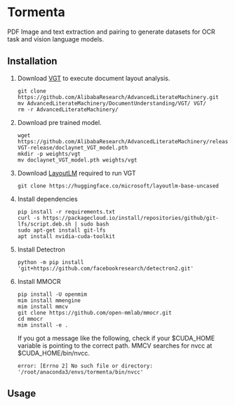 # Tormenta #
PDF Image and text extraction and pairing to generate datasets for OCR task and vision language models.

## Installation ##

1. Download [VGT](https://github.com/AlibabaResearch/AdvancedLiterateMachinery/tree/main/DocumentUnderstanding/VGT) to execute document layout analysis. 
    ```angular2html
    git clone https://github.com/AlibabaResearch/AdvancedLiterateMachinery.git
    mv AdvancedLiterateMachinery/DocumentUnderstanding/VGT/ VGT/
    rm -r AdvancedLiterateMachinery/
    ```

2. Download pre trained model.
    ```angular2html
    wget https://github.com/AlibabaResearch/AdvancedLiterateMachinery/releases/download/v1.3.0-VGT-release/doclaynet_VGT_model.pth
    mkdir -p weights/vgt
    mv doclaynet_VGT_model.pth weights/vgt
    ```

3. Download [LayoutLM](https://huggingface.co/microsoft/layoutlm-base-uncased) required to run VGT
    ```angular2html
    git clone https://huggingface.co/microsoft/layoutlm-base-uncased
    ```

4. Install dependencies
   ```angular2html
   pip install -r requirements.txt
   curl -s https://packagecloud.io/install/repositories/github/git-lfs/script.deb.sh | sudo bash
   sudo apt-get install git-lfs
   apt install nvidia-cuda-toolkit
   ```
5. Install Detectron
   ```angular2html
   python -m pip install 'git+https://github.com/facebookresearch/detectron2.git'
   ```

6. Install MMOCR
   ```angular2html
   pip install -U openmim
   mim install mmengine
   mim install mmcv
   git clone https://github.com/open-mmlab/mmocr.git
   cd mmocr
   mim install -e .
   ``` 
   If you got a message like the following, check if your $CUDA_HOME variable is pointing to the correct path.
   MMCV searches for nvcc at $CUDA_HOME/bin/nvcc.
   ```angular2html
   error: [Errno 2] No such file or directory: '/root/anaconda3/envs/tormenta/bin/nvcc'
   ```
   
## Usage ##

